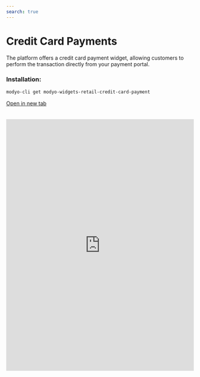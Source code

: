 ```yaml
---
search: true
---
```


# Credit Card Payments

The platform offers a credit card payment widget, allowing customers to perform the transaction directly from your payment portal.

### Installation:

```bash
modyo-cli get modyo-widgets-retail-credit-card-payment
```

[Open in new tab](https://widgets-es.modyo.com/personas/pagos-de-tarjeta-de-credito)

<iframe id="widgetFrame" src="https://widgets-es.modyo.com/personas/pagos-de-tarjeta-de-credito" width="100%"  frameBorder="0"  style="min-height:675px;overflow:auto;margin-top:20px;"></p> 

<p spaces-before="0">
  To complete a payment, the default options available to customers are:
</p>

<table spaces-before="0">
  <tr>
    <th align="left">
      Feature
    </th>
    
    <th align="left">
      Description
    </th>
  </tr>
  
  <tr>
    <td align="left">
      Credit card to be paid
    </td>
    
    <td align="left">
      Present the credit card on which the transaction will be made
    </td>
  </tr>
  
  <tr>
    <td align="left">
      National payment debt
    </td>
    
    <td align="left">
      Presents the total amount that has been used in the national quota of the card, including what is not billed.
    </td>
  </tr>
  
  <tr>
    <td align="left">
      International payment debt
    </td>
    
    <td align="left">
      Present the total amount that has been used in the international quota of the card, including what is not billed.
    </td>
  </tr>
  
  <tr>
    <td align="left">
      Selection of payment source account
    </td>
    
    <td align="left">
      The customer can select the account from which the payment amount will be drawn.
    </td>
  </tr>
  
  <tr>
    <td align="left">
      Minimum payment
    </td>
    
    <td align="left">
      Shows the minimum payment amount for the card, so that it does not fall into delinquency.
    </td>
  </tr>
  
  <tr>
    <td align="left">
      Total amount to pay
    </td>
    
    <td align="left">
      Shows the total amount of debt to be paid.
    </td>
  </tr>
  
  <tr>
    <td align="left">
      Other amount to be paid
    </td>
    
    <td align="left">
      Allows the client to select a customized amount to pay.
    </td>
  </tr>
</table>

<script>

  export default {
    mounted() {

      function setIframeHeightCO(id, ht) {
          var ifrm = document.getElementById(id);
          if(ifrm) {
            ifrm.style.height = ht + 4 + "px";
          }
      }
      // iframed document sends its height using postMessage
      function handleDocHeightMsg(e) {
          // check origin
          if ( e.origin === 'https://widgets-es.modyo.com' ) {
              // parse data
              var data = JSON.parse( e.data );

              console.log('data:', data)
              // check data object
              if ( data['docHeight'] ) {
                  setIframeHeightCO( 'widgetFrame', data['docHeight'] );
              } else {
                  setIframeHeightCO( 'widgetFrame', 700 );
              }
          }
      }

      // assign message handler
      if ( window.addEventListener ) {
          window.addEventListener('message', handleDocHeightMsg, false);
      }
    }
  }

</script>
